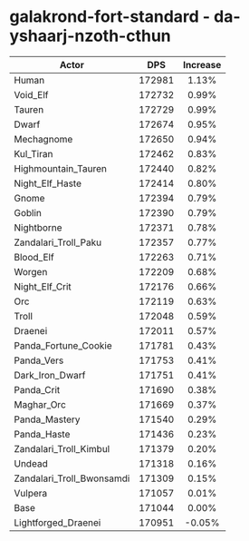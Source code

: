 # galakrond-fort-standard - da-yshaarj-nzoth-cthun
| Actor | DPS | Increase |
|---|:---:|:---:|
|Human|172981|1.13%|
|Void_Elf|172732|0.99%|
|Tauren|172729|0.99%|
|Dwarf|172674|0.95%|
|Mechagnome|172650|0.94%|
|Kul_Tiran|172462|0.83%|
|Highmountain_Tauren|172440|0.82%|
|Night_Elf_Haste|172414|0.80%|
|Gnome|172394|0.79%|
|Goblin|172390|0.79%|
|Nightborne|172371|0.78%|
|Zandalari_Troll_Paku|172357|0.77%|
|Blood_Elf|172263|0.71%|
|Worgen|172209|0.68%|
|Night_Elf_Crit|172176|0.66%|
|Orc|172119|0.63%|
|Troll|172048|0.59%|
|Draenei|172011|0.57%|
|Panda_Fortune_Cookie|171781|0.43%|
|Panda_Vers|171753|0.41%|
|Dark_Iron_Dwarf|171751|0.41%|
|Panda_Crit|171690|0.38%|
|Maghar_Orc|171669|0.37%|
|Panda_Mastery|171540|0.29%|
|Panda_Haste|171436|0.23%|
|Zandalari_Troll_Kimbul|171379|0.20%|
|Undead|171318|0.16%|
|Zandalari_Troll_Bwonsamdi|171309|0.15%|
|Vulpera|171057|0.01%|
|Base|171044|0.00%|
|Lightforged_Draenei|170951|-0.05%|
